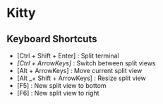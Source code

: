 # Kitty

## Keyboard Shortcuts

* [Ctrl + Shift + Enter]    : Split terminal
* *[Ctrl + ArrowKeys]*        : Switch between split views
* [Alt + ArrowKeys]         : Move current split view
* [Alt _+ Shift + ArrowKeys] : Resize split view
* [F5]                      : New split view to bottom
* [F6]                      : New split view to right


